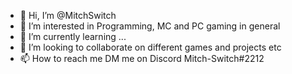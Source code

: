 - 👋 Hi, I’m @MitchSwitch
- 👀 I’m interested in Programming, MC and PC gaming in general
- 🌱 I’m currently learning ...
- 💞️ I’m looking to collaborate on different games and projects etc
- 📫 How to reach me DM me on Discord Mitch-Switch#2212

<!---
MitchSwitch/MitchSwitch is a ✨ special ✨ repository because its `README.md` (this file) appears on your GitHub profile.
You can click the Preview link to take a look at your changes.
--->
